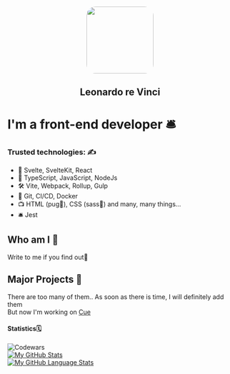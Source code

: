 <div id="header"align="center">
  <img src="https://media.giphy.com/media/l3fzBebtPNI1dTlC0/giphy-downsized.gif" width="150" style='border-radius: 20px; overflow:hidden'/>
  <h2 align="center">Leonardo re Vinci</h2>
</div>

# I'm a front-end developer 🛎️

### Trusted technologies: ✍️     
   
- 🚀 Svelte, SvelteKit, React       
- 🔭 TypeScript, JavaScript, NodeJs      
- 🛠️ Vite, Webpack, Rollup, Gulp       
- 🚦 Git, CI/CD, Docker   
- 📺 HTML (pug🐶), CSS (sass🦑) and many, many things...   
- 🛎 Jest  

## Who am I 👾
Write to me if you find out🥲  

## Major Projects 🌟
There are too many of them.. As soon as there is time, I will definitely add them   
But now I'm working on [Cue](https://twitter.com/Cue_Business) 

#### Statistics🗓
![Codewars](https://www.codewars.com/users/Fedorovvvvv/badges/large)  
[![My GitHub Stats](https://github-readme-stats.vercel.app/api/?username=fedorovvvv&count_private=true&theme=graywhite&showicons=true)]()  
[![My GitHub Language Stats](https://github-readme-stats.vercel.app/api/top-langs/?username=fedorovvvv&langs_count=5&theme=graywhite)]()
